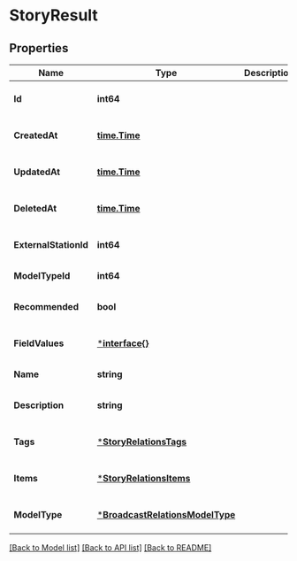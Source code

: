 # StoryResult

## Properties
Name | Type | Description | Notes
------------ | ------------- | ------------- | -------------
**Id** | **int64** |  | [optional] [default to null]
**CreatedAt** | [**time.Time**](time.Time.md) |  | [optional] [default to null]
**UpdatedAt** | [**time.Time**](time.Time.md) |  | [optional] [default to null]
**DeletedAt** | [**time.Time**](time.Time.md) |  | [optional] [default to null]
**ExternalStationId** | **int64** |  | [optional] [default to null]
**ModelTypeId** | **int64** |  | [default to null]
**Recommended** | **bool** |  | [optional] [default to null]
**FieldValues** | [***interface{}**](interface{}.md) |  | [optional] [default to null]
**Name** | **string** |  | [default to null]
**Description** | **string** |  | [optional] [default to null]
**Tags** | [***StoryRelationsTags**](StoryRelations_tags.md) |  | [optional] [default to null]
**Items** | [***StoryRelationsItems**](StoryRelations_items.md) |  | [optional] [default to null]
**ModelType** | [***BroadcastRelationsModelType**](BroadcastRelations_model_type.md) |  | [optional] [default to null]

[[Back to Model list]](../README.md#documentation-for-models) [[Back to API list]](../README.md#documentation-for-api-endpoints) [[Back to README]](../README.md)


